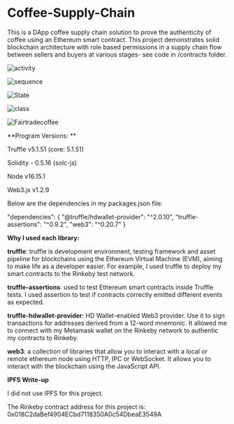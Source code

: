# Coffee-Supply-Chain

This is a DApp coffee supply chain solution to prove the authenticity of coffee using an Ethereum smart contract. This project demonstrates
solid blockchain architecture with role based permissions in a supply chain flow between sellers and buyers at various stages- see code in /contracts folder. 


![activity](https://user-images.githubusercontent.com/67720949/177696085-bd69f935-1e28-47dc-b303-fb24c4ec6c09.png)

![sequence](https://user-images.githubusercontent.com/67720949/177696098-76705450-a16f-44a9-a458-dfdeeaaf3a8f.png)

![State](https://user-images.githubusercontent.com/67720949/177696111-ede6a48c-6aae-405c-8936-4c8688234372.png)

![class](https://user-images.githubusercontent.com/67720949/177696125-549e1752-9c44-4b07-9aa6-8da52b936b60.png)

![Fairtradecoffee](https://user-images.githubusercontent.com/67720949/177696131-9d540509-cd40-455c-b50a-7560db0f0cfb.png)



**Program Versions:
**

Truffle v5.1.51 (core: 5.1.51)

Solidity - 0.5.16 (solc-js)

Node v16.15.1

Web3.js v1.2.9



Below are the dependencies in my packages.json file:

"dependencies": {
    "@truffle/hdwallet-provider": "^2.0.10",
    "truffle-assertions": "^0.9.2",
    "web3": "^0.20.7"
  }


**Why I used each library:**

    
**truffle**: truffle is development environment, testing framework and asset pipeline for blockchains using the Ethereum Virtual Machine (EVM), aiming to make life as a developer easier. For example, I used truffle to deploy my smart contracts to the Rinkeby test network.

**truffle-assertions**: used to test Ethereum smart contracts inside Truffle tests. I used assertion to test if contracts correctly emitted different events as expected.

**truffle-hdwallet-provider**: HD Wallet-enabled Web3 provider. Use it to sign transactions for addresses derived from a 12-word mnemonic. It allowed me to connect with my Metamask wallet on the Rinkeby network to authentic my contracts to Rinkeby.

**web3**: a collection of libraries that allow you to interact with a local or remote ethereum node using HTTP, IPC or WebSocket. It allows you to interact with the blockchain using the JavaScript API.


**IPFS Write-up**

I did not use IPFS for this project.

The Rinkeby contract address for this project is: 0x018C2daBef4904ECbd7118350A0c54DbeaE3549A


